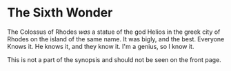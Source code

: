 # The Sixth Wonder
<!-- Synopsis Start -->
The Colossus of Rhodes *was* a statue of the god Helios in the greek city of Rhodes on the island of the same name. It was bigly, and the best. Everyone Knows it. He knows it, and they know it. I'm a genius, so I know it. 
<!-- Synopsis End -->
This is not a part of the synopsis and should not be seen on the front page.

<!-- Tags: pyramids,darpa,fire -->
<!-- Published: 1573140642026 -->
<!-- Updated: 1573171911861 -->
<!-- Status: PUB -->